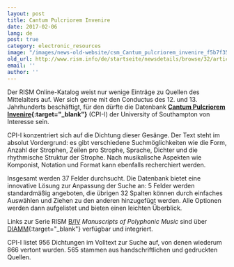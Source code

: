 ```yaml
---
layout: post
title: Cantum Pulcriorem Invenire
date: 2017-02-06
lang: de
post: true
category: electronic_resources
image: "/images/news-old-website/csm_Cantum_pulcriorem_invenire_f5b7f35d9f.jpg"
old_url: http://www.rism.info/de/startseite/newsdetails/browse/32/article/64/cantum-pulcriorem-invenire.html
email: ''
author: ''
---
```


Der RISM Online-Katalog weist nur wenige Einträge zu Quellen des Mittelalters auf. Wer sich gerne mit den Conductus des 12. und 13. Jahrhunderts beschäftigt, für den dürfte die Datenbank **[Cantum Pulcriorem Invenire](http://catalogue.conductus.ac.uk/){:target="_blank"}** (CPI-I) der University of Southampton von Interesse sein.

CPI-I konzentriert sich auf die Dichtung dieser Gesänge. Der Text steht im absolut Vordergrund: es gibt verschiedene Suchmöglichkeiten wie die Form, Anzahl der Strophen, Zeilen pro Strophe, Sprache, Dichter und die rhythmische Struktur der Strophe. Nach musikalische Aspekten wie Komponist, Notation und Format kann ebenfalls recherchiert werden.

Insgesamt werden 37 Felder durchsucht. Die Datenbank bietet eine innovative Lösung zur Anpassung der Suche an: 5 Felder werden standardmäßig angeboten, die übrigen 32 Spalten können durch einfaches Auswählen und Ziehen zu den anderen hinzugefügt werden. Alle Optionen werden dann aufgelistet und bieten einen leichten Überblick.

Links zur Serie RISM [B/IV](/publications.html#c2619) _Manuscripts of Polyphonic Music_ sind über [DIAMM](http://www.diamm.ac.uk/){:target="_blank"} verfügbar und integriert.

CPI-I listet 956 Dichtungen im Volltext zur Suche auf, von denen wiederum 866 vertont wurden. 565 stammen aus handschriftlichen und gedruckten Quellen.